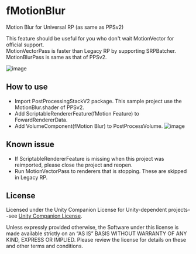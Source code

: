 # fMotionBlur
Motion Blur for Universal RP (as same as PPSv2)

This feature should be useful for you who don't wait MotionVector for official support.  
MotionVectorPass is faster than Legacy RP by supporting SRPBatcher.  
MotionBlurPass is same as that of PPSv2.

![image](https://user-images.githubusercontent.com/24952685/75114171-39eb6500-5697-11ea-83a7-1991033c0f74.png)

## How to use
- Import PostProcessingStackV2 package. This sample project use the MotionBlur.shader of PPSv2.
- Add ScriptableRendererFeature(fMotion Feature) to FowardRendererData.
- Add VolumeComponent(fMotion Blur) to PostProcessVolume.
![image](https://user-images.githubusercontent.com/24952685/75114194-656e4f80-5697-11ea-903e-a559c86da5a5.png)

## Known issue
- If ScriptableRendererFeature is missing when this project was reimported, please close the project and reopen.
- Run MotionVectorPass to renderers that is stopping. These are skipped in Legacy RP.

## License
Licensed under the Unity Companion License for Unity-dependent projects--see [Unity Companion License](http://www.unity3d.com/legal/licenses/Unity_Companion_License). 

Unless expressly provided otherwise, the Software under this license is made available strictly on an “AS IS” BASIS WITHOUT WARRANTY OF ANY KIND, EXPRESS OR IMPLIED. Please review the license for details on these and other terms and conditions.
